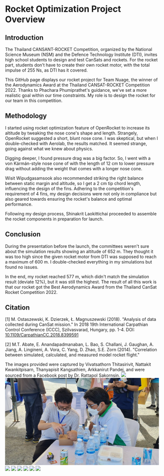 # Rocket Optimization Project Overview

## Introduction

The Thailand CANSANT-ROCKET Competition, organized by the National Science Museum (NSM) and the Defence Technology Institute (DTI), invites high school students to design and test CanSats and rockets. For the rocket part, students don't have to create their own rocket motor, with the total impulse of 255 Ns, as DTI has it covered.

This GitHub page displays our rocket project for Team Nuage, the winner of the Aerodynamics Award at the Thailand CANSAT-ROCKET Competition 2022. Thanks to Phachara Phumiprathet's guidance, we've set a more realistic goal within our time constraints. My role is to design the rocket for our team in this competition.

## Methodology

I started using rocket optimization feature of OpenRocket to increase its altitude by tweaking the nose cone's shape and length. Strangely, OpenRocket suggested a short, blunt nose cone. I was skeptical, but when I double-checked with Aerolab, the results matched. It seemed strange, going against what we knew about physics.

Digging deeper, I found pressure drag was a big factor. So, I went with a von Kármán-style nose cone of with the length of 12 cm to lower pressure drag without adding the weight that comes with a longer nose cone.

Wisit Wipudgasamsook also recommended striking the right balance between static margin and altitude, so I get a 2 cm tip chord length, influencing the design of the fins. Adhering to the competition's requirement of 4 fins, my design decisions were not only in compliance but also geared towards ensuring the rocket's balance and optimal performance.

Following my design process, Shinakrit Laokittichai proceeded to assemble the rocket components in preparation for launch.


## Conclusion 

During the presentation before the launch, the committees weren't sure about the simulation results showing an altitude of 652 m. They thought it was too high since the given rocket motor from DTI was supposed to reach a maximum of 600 m. I double-checked everything in my simulations but found no issues.

In the end, my rocket reached 577 m, which didn't match the simulation result (deviate 12%), but it was still the highest. The result of all this work is that our rocket got the Best Aerodynamics Award from the Thailand CanSat Rocket Competition 2022.

## Citation

[1] M. Ostaszewski, K. Dzierzek, Ł. Magnuszewski (2018). "Analysis of data collected during CanSat mission." In 2018 19th International Carpathian Control Conference (ICCC), Szilvasvarad, Hungary, pp. 1-4. DOI: [10.1109/CarpathianCC.2018.8399591](https://doi.org/10.1109/CarpathianCC.2018.8399591)

[2] M.T. Abate, E. Anandapadmanaban, L. Bao, S. Challani, J. Gaughan, A. Jiang, A. Lingineni, A. Vora, C. Yang, D. Zhao, S.E. Zorn (2014). "Correlation between simulated, calculated, and measured model rocket flight."


The images provided were captured by Vivatsathorn Thitasirivit, Nattakit Kwankitpisarn, Thanyapisit Kangsathien, Arkkanirut Pandej, and were sourced from a Facebook post by Dr. Rattapol Sakornsin.
![](images/012824_CanSat-Recovery_TCRC2022.JPG)
![](images/012824_Composite-Sandwich-Explain-by-Dr.Rattapol-Sakornsin_TCRC2022.jpg)
![](images/012824_Conference_TCRC2022.JPG)
![](images/012824_Nuage-Team-Member_TCRC2022.jpg)
![](images/012824_Rocket-Launch-1_TCRC2022.JPG)
![](images/012824_Rocket-Launch-2_TCRC2022.JPG)
![](images/012824_Rocket-Launch-3_TCRC2022.JPG)
![](images/012824_Rocket-Launch-4_TCRC2022.JPG)



